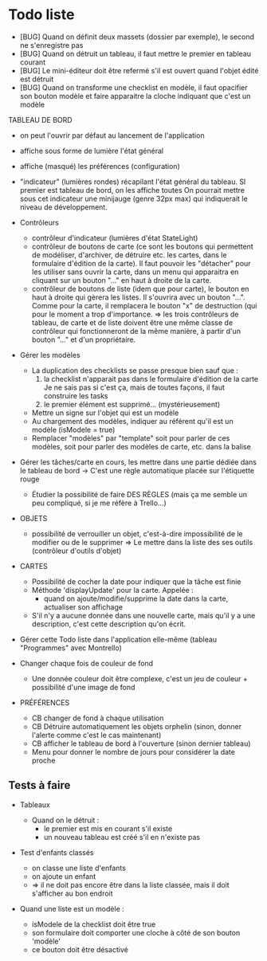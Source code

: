 # Todo liste

* [BUG] Quand on définit deux massets (dossier par exemple), le second ne s'enregistre pas
* [BUG] Quand on détruit un tableau, il faut mettre le premier en tableau courant
* [BUG] Le mini-éditeur doit être refermé s'il est ouvert quand l'objet édité est détruit
* [BUG] Quand on transforme une checklist en modèle, il faut opacifier son bouton modèle et faire apparaitre la cloche indiquant que c'est un modèle

TABLEAU DE BORD
  * on peut l'ouvrir par défaut au lancement de l'application
  * affiche sous forme de lumière l'état général
  * affiche (masqué) les préférences (configuration)

* "indicateur" (lumières rondes) récapilant l'état général du tableau. SI premier est tableau de bord, on les affiche toutes
  On pourrait mettre sous cet indicateur une minijauge (genre 32px max) qui indiquerait le niveau de développement.

* Contrôleurs
  - contrôleur d'indicateur (lumières d'état StateLight)
  - contrôleur de boutons de carte (ce sont les boutons qui permettent de modéliser, d'archiver, de détruire etc. les cartes, dans le formulaire d'édition de la carte). Il faut pouvoir les "détacher" pour les utiliser sans ouvrir la carte, dans un menu qui apparaitra en cliquant sur un bouton "..." en haut à droite de la carte.
  - contrôleur de boutons de liste (idem que pour carte), le bouton en haut à droite qui gèrera les listes. Il s'ouvrira avec un bouton "...". Comme pour la carte, il remplacera le bouton "x" de destruction (qui pour le moment a trop d'importance.
    => les trois contrôleurs de tableau, de carte et de liste doivent être une même classe de contrôleur qui fonctionneront de la même manière, à partir d'un bouton "..." et d'un propriétaire.

* Gérer les modèles
  * La duplication des checklists se passe presque bien sauf que :
    1. la checklist n'apparait pas dans le formulaire d'édition de la carte
        Je ne sais pas si c'est ça, mais de toutes façons, il faut construire les tasks
    2. le premier élément est supprimé… (mystérieusement)
  * Mettre un signe sur l'objet qui est un modèle
  * Au chargement des modèles, indiquer au référent qu'il est un modèle (isModele = true)
  * Remplacer "modèles" par "template" soit pour parler de ces modèles, soit pour parler
    des modèles de carte, etc. dans la balise <modeles>

* Gérer les tâches/carte en cours, les mettre dans une partie dédiée dans le tableau de bord
  -> C'est une règle automatique placée sur l'étiquette rouge
  * Étudier la possibilité de faire DES RÈGLES (mais ça me semble un peu compliqué, si je me réfère à Trello…)

* OBJETS
  * possibilité de verrouiller un objet, c'est-à-dire impossibilité de le modifier ou de le supprimer
    => Le mettre dans la liste des ses outils (contrôleur d'outils d'objet)

  
* CARTES
  * Possibilité de cocher la date pour indiquer que la tâche est finie
  * Méthode 'displayUpdate' pour la carte. Appelée :
    * quand on ajoute/modifie/supprime la date dans la carte, actualiser son affichage
  * S'il n'y a aucune donnée dans une nouvelle carte, mais qu'il y a une description, c'est cette description qu'on écrit.

* Gérer cette Todo liste dans l'application elle-même (tableau "Programmes" avec Montrello)

* Changer chaque fois de couleur de fond
  * Une donnée couleur doit être complexe, c'est un jeu de couleur + possibilité d'une image de fond

* PRÉFÉRENCES
  * CB changer de fond à chaque utilisation
  * CB Détruire automatiquement les objets orphelin (sinon, donner l'alerte comme c'est le cas maintenant)
  * CB afficher le tableau de bord à l'ouverture (sinon dernier tableau)
  * Menu pour donner le nombre de jours pour considérer la date proche

## Tests à faire

* Tableaux
  * Quand on le détruit :
    * le premier est mis en courant s'il existe
    * un nouveau tableau est créé s'il en n'existe pas

* Test d'enfants classés
  * on classe une liste d'enfants
  * on ajoute un enfant
  * => il ne doit pas encore être dans la liste classée, mais il doit s'afficher au bon endroit

* Quand une liste est un modèle :
  - isModele de la checklist doit être true
  - son formulaire doit comporter une cloche à côté de son bouton 'modèle'
  - ce bouton doit être désactivé
